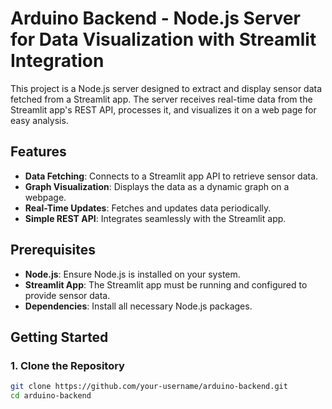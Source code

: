 # Arduino Backend - Node.js Server for Data Visualization with Streamlit Integration

This project is a Node.js server designed to extract and display sensor data fetched from a Streamlit app. The server receives real-time data from the Streamlit app's REST API, processes it, and visualizes it on a web page for easy analysis.

## Features

- **Data Fetching**: Connects to a Streamlit app API to retrieve sensor data.
- **Graph Visualization**: Displays the data as a dynamic graph on a webpage.
- **Real-Time Updates**: Fetches and updates data periodically.
- **Simple REST API**: Integrates seamlessly with the Streamlit app.

## Prerequisites

- **Node.js**: Ensure Node.js is installed on your system.
- **Streamlit App**: The Streamlit app must be running and configured to provide sensor data.
- **Dependencies**: Install all necessary Node.js packages.

## Getting Started

### 1. Clone the Repository

```bash
git clone https://github.com/your-username/arduino-backend.git
cd arduino-backend
